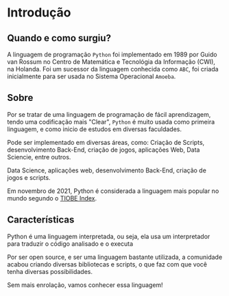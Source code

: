 # Introdução

## Quando e como surgiu?

A linguagem de programação `Python` foi implementado em 1989 por Guido van Rossum no Centro de Matemática e Tecnológia da Informação (CWI), na Holanda. Foi um sucessor da linguagem conhecida como `ABC`, foi criada inicialmente para ser usada no Sistema Operacional `Amoeba`.

## Sobre

Por se tratar de uma linguagem de programação de fácil aprendizagem, tendo uma codificação mais "Clear", `Python` é muito usada como primeira linguagem, e como inicio de estudos em diversas faculdades.

Pode ser implementado em diversas áreas, como: Criação de Scripts, desenvolvimento Back-End, criação de jogos, aplicações Web, Data Sciencie, entre outros.

Data Science, aplicações web, desenvolvimento Back-End, criação de jogos e scripts.

Em novembro de 2021, Python é considerada a linguagem mais popular no mundo segundo o [TIOBE Index](https://www.tiobe.com/tiobe-index/).

## Características

Python é uma linguagem interpretada, ou seja, ela usa um interpretador para traduzir o código analisado e o executa

Por ser open source, e ser uma linguagem bastante utilizada, a comunidade acabou criando diversas bibliotecas e scripts, o que faz com que você tenha diversas possibilidades.

Sem mais enrolação, vamos conhecer essa linguagem!
